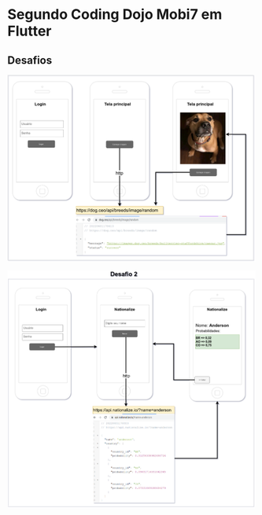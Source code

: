 # Segundo Coding Dojo Mobi7 em Flutter

## Desafios

![Desafio 1](https://github.com/Mobi7Tech/coding-dojo-2-flutter/blob/main/challenge/flutter-dojo-1.png?raw=true)

![Desafio 2](https://github.com/Mobi7Tech/coding-dojo-2-flutter/blob/main/challenge/flutter-dojo-2.png?raw=true)

